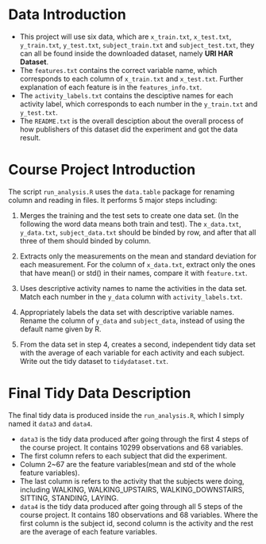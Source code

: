 # Data Introduction
- This project will use six data, which are `x_train.txt`, `x_test.txt`, `y_train.txt`, `y_test.txt`, `subject_train.txt` and `subject_test.txt`, they can all be found inside the downloaded dataset, namely **URI HAR Dataset**.
- The `features.txt` contains the correct variable name, which corresponds to each column of `x_train.txt` and `x_test.txt`. Further explanation of each feature is in the `features_info.txt`. 
- The `activity_labels.txt` contains the desciptive names for each activity label, which corresponds to each number in the `y_train.txt` and `y_test.txt`.
- The `README.txt` is the overall desciption about the overall process of how publishers of this dataset did the experiment and got the data result.


# Course Project Introduction
The script `run_analysis.R` uses the `data.table` package for renaming column and reading in files. It performs 5 major steps including:


1. Merges the training and the test sets to create one data set. (In the following the word data means both train and test).
The `x_data.txt`, `y_data.txt`, `subject_data.txt` should be binded by row, and after that all three of them should binded by column.


2. Extracts only the measurements on the mean and standard deviation for each measurement. 
For the column of `x_data.txt`, extract only the ones that have mean() or std() in their names, compare it with `feature.txt`.


3. Uses descriptive activity names to name the activities in the data set.
Match each number in the `y_data` column with `activity_labels.txt`.


4. Appropriately labels the data set with descriptive variable names. 
Rename the column of `y_data` and `subject_data`, instead of using the default name given by R.


5. From the data set in step 4, creates a second, independent tidy data set with the average of each variable for each activity and each subject.   
Write out the tidy dataset to `tidydataset.txt`.

# Final Tidy Data Description
The final tidy data is produced inside the `run_analysis.R`, which I simply named it `data3` and `data4`. 

- `data3` is the tidy data produced after going through the first 4 steps of the course project. It contains 10299 observations and 68 variables.
- The first column refers to each subject that did the experiment. 
- Column 2~67 are the feature variables(mean and std of the whole feature variables).
- The last column is refers to the activity that the subjects were doing, including WALKING, WALKING_UPSTAIRS, WALKING_DOWNSTAIRS, SITTING, STANDING, LAYING.
- `data4` is the tidy data produced after going through all 5 steps of the course project. It contains 180 observations and 68 variables. Where the first column is the subject id, second column is the activity and the rest are the average of each feature variables. 
